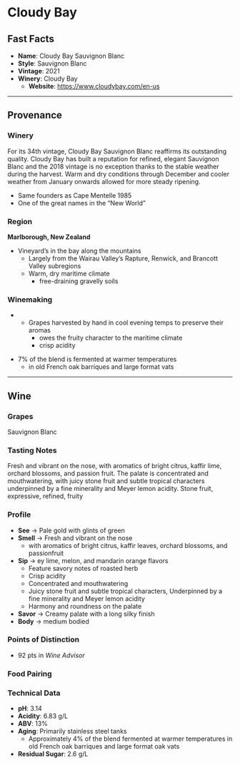 # Cloudy Bay
## Fast Facts

- **Name**: Cloudy Bay Sauvignon Blanc
- **Style**: Sauvignon Blanc
- **Vintage**: 2021
- **Winery**: Cloudy Bay
	- **Website**: https://www.cloudybay.com/en-us
- - - -
## Provenance
### Winery
For its 34th vintage, Cloudy Bay Sauvignon Blanc reaffirms its outstanding quality. Cloudy Bay has built a reputation for refined, elegant Sauvignon Blanc and the 2018 vintage is no exception thanks to the stable weather during the harvest. Warm and dry conditions through December and cooler weather from January onwards allowed for more steady ripening.
* Same founders as Cape Mentelle 1985
* One of the great names in the “New World”
### Region
**Marlborough, New Zealand**
- Vineyard’s in the bay along the mountains
	- Largely from the Wairau Valley’s Rapture, Renwick, and Brancott Valley subregions
	- Warm, dry maritime climate 
		- free-draining gravelly soils
### Winemaking 
- * Grapes harvested by hand in cool evening temps to preserve their aromas
	* owes the fruity character to the maritime climate
	* crisp acidity
* 7% of the blend is fermented at warmer temperatures
	* in old French oak barriques and large format vats
- - - -
## Wine
### Grapes
Sauvignon Blanc
### Tasting Notes
Fresh and vibrant on the nose, with aromatics of bright citrus, kaffir lime, orchard blossoms, and passion fruit. The palate is concentrated and mouthwatering, with juicy stone fruit and subtle tropical characters underpinned by a fine minerality and Meyer lemon acidity. Stone fruit, expressive, refined, fruity
### Profile
- **See** →  Pale gold with glints of green
- **Smell** → Fresh and vibrant on the nose
	- with aromatics of bright citrus, kaffir leaves, orchard blossoms, and passionfruit
- **Sip** → ey lime, melon, and mandarin orange flavors
	* Feature savory notes of roasted herb
	* Crisp acidity
	* Concentrated and mouthwatering
	* Juicy stone fruit and subtle tropical characters, Underpinned by a fine minerality and Meyer lemon acidity
	* Harmony and roundness on the palate
- **Savor** → Creamy palate with a long silky finish
- **Body** → medium bodied
### Points of Distinction
- 92 pts in *Wine Advisor*
### Food Pairing
### Technical Data
- **pH**:  3.14
- **Acidity**: 6.83 g/L
- **ABV**: 13%
- **Aging**: Primarily stainless steel tanks
	- Approximately 4% of the blend fermented at warmer temperatures in old French oak barriques and large format oak vats
- **Residual Sugar**: 2.6 g/L
